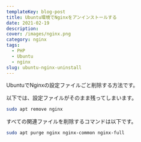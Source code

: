 ```yaml
---
templateKey: blog-post
title: Ubuntu環境でNginxをアンインストールする
date: 2021-02-19
description:
cover: /images/nginx.png
category: nginx
tags:
  - PHP
  - Ubuntu
  - nginx
slug: ubuntu-nginx-uninstall
---
```


UbuntuでNginxの設定ファイルごと削除する方法です。

以下では、設定ファイルがそのまま残ってしまいます。

```bash
sudo apt remove nginx
```

すべての関連ファイルを削除するコマンドは以下です。

```bash
sudo apt purge nginx nginx-common nginx-full
```

